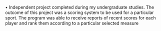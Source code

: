 •	Independent project completed during my undergraduate studies. The outcome of this project was a scoring system to be used for a particular sport. The program was able to receive reports of recent scores for each player and rank them according to a particular selected measure
